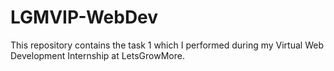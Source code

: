# LGMVIP-WebDev
This repository contains the task 1 which I performed during my Virtual Web Development Internship at LetsGrowMore.
